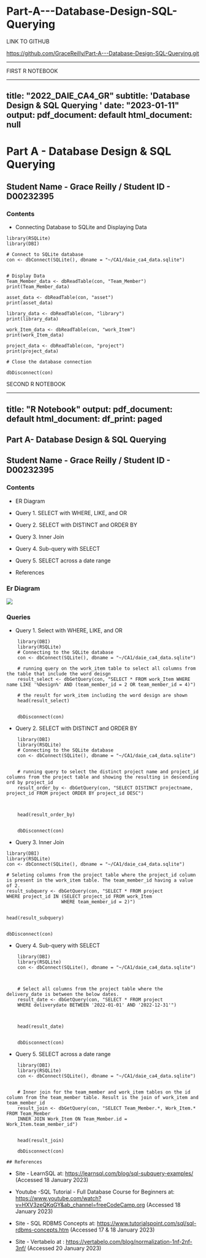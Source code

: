 # Part-A---Database-Design-SQL-Querying

LINK TO GITHUB

https://github.com/GraceReilly/Part-A---Database-Design-SQL-Querying.git

----------------------------------------------------------------



FIRST R NOTEBOOK 




---
title: "2022_DAIE_CA4_GR"
subtitle: 'Database Design & SQL Querying '
date: "2023-01-11"
output:
  pdf_document: default
  html_document: null
---

# Part A - Database Design & SQL Querying

## Student Name - Grace Reilly / Student ID - D00232395

### Contents

-   Connecting Database to SQLite and Displaying Data

```{r echo=FALSE, message=FALSE, warning=FALSE}
library(RSQLite)
library(DBI)

# Connect to SQLite database
con <- dbConnect(SQLite(), dbname = "~/CA1/daie_ca4_data.sqlite")


# Display Data
Team_Member_data <- dbReadTable(con, "Team_Member")
print(Team_Member_data)

asset_data <- dbReadTable(con, "asset")
print(asset_data)

library_data <- dbReadTable(con, "library")
print(library_data)

work_Item_data <- dbReadTable(con, "work_Item")
print(work_Item_data)

project_data <- dbReadTable(con, "project")
print(project_data)

# Close the database connection

dbDisconnect(con)

```





SECOND R NOTEBOOK



---
title: "R Notebook"
output:
  pdf_document: default
  html_document:
    df_print: paged
---

## Part A- Database Design & SQL Querying

## Student Name - Grace Reilly / Student ID - D00232395

### Contents

-   ER Diagram

-   Query 1. SELECT with WHERE, LIKE, and OR

-   Query 2. SELECT with DISTINCT and ORDER BY

-   Query 3. Inner Join

-   Query 4. Sub-query with SELECT

-   Query 5. SELECT across a date range

-   References

### Er Diagram

![](ER_Diagram.png)

### Queries

-   Query 1. Select with WHERE, LIKE, and OR

```{r echo=FALSE, message=FALSE, warning=FALSE}
    library(DBI)
    library(RSQLite)
    # Connecting to the SQLite database
    con <- dbConnect(SQLite(), dbname = "~/CA1/daie_ca4_data.sqlite")

    # running query on the work_item table to select all columns from the table that include the word deisgn
    result_select <- dbGetQuery(con, "SELECT * FROM work_Item WHERE name LIKE '%Design%' AND (team_member_id = 2 OR team_member_id = 4)")

    # the result for work_item including the word design are shown
    head(result_select)


    dbDisconnect(con)

```

-   Query 2. SELECT with DISTINCT and ORDER BY

```{r echo=FALSE, message=FALSE, warning=FALSE}
    library(DBI)
    library(RSQLite)
    # Connecting to the SQLite database
    con <- dbConnect(SQLite(), dbname = "~/CA1/daie_ca4_data.sqlite")


    # running query to select the distinct project name and project_id columns from the project table and showing the resulting in descending ord by project_id
    result_order_by <- dbGetQuery(con, "SELECT DISTINCT projectname, project_id FROM project ORDER BY project_id DESC")



    head(result_order_by)


    dbDisconnect(con)
```

-   Query 3. Inner Join

```{r echo=FALSE, message=FALSE, warning=FALSE}
library(DBI)
library(RSQLite)
con <- dbConnect(SQLite(), dbname = "~/CA1/daie_ca4_data.sqlite")

# Seleting columns from the project table where the project_id column is present in the work_item table. The team_member_id having a value of 2.
result_subquery <- dbGetQuery(con, "SELECT * FROM project
WHERE project_id IN (SELECT project_id FROM work_Item
                    WHERE team_member_id = 2)")


head(result_subquery)


dbDisconnect(con)

```

-   Query 4. Sub-query with SELECT

```{r echo=FALSE, message=FALSE, warning=FALSE}
    library(DBI)
    library(RSQLite)
    con <- dbConnect(SQLite(), dbname = "~/CA1/daie_ca4_data.sqlite")



    # Select all columns from the project table where the delivery_date is between the below dates.
    result_date <- dbGetQuery(con, "SELECT * FROM project
    WHERE deliverydate BETWEEN '2022-01-01' AND '2022-12-31'")



    head(result_date)


    dbDisconnect(con)
```

-   Query 5. SELECT across a date range

```{r echo=FALSE, message=FALSE, warning=FALSE}
    library(DBI)
    library(RSQLite)
    con <- dbConnect(SQLite(), dbname = "~/CA1/daie_ca4_data.sqlite")


    # Inner join for the team_member and work_item tables on the id column from the team_member table. Result is the join of work_item and team_member_id
    result_join <- dbGetQuery(con, "SELECT Team_Member.*, Work_Item.* FROM Team_Member
    INNER JOIN Work_Item ON Team_Member.id = Work_Item.team_member_id")


    head(result_join)

    dbDisconnect(con)
```

    ## References

-   Site - LearnSQL at: <https://learnsql.com/blog/sql-subquery-examples/> (Accessed 18 January 2023)

-   Youtube -SQL Tutorial - Full Database Course for Beginners at: <https://www.youtube.com/watch?v=HXV3zeQKqGY&ab_channel=freeCodeCamp.org> (Accessed 18 January 2023)

-   Site - SQL RDBMS Concepts at: <https://www.tutorialspoint.com/sql/sql-rdbms-concepts.htm> (Accessed 17 & 18 January 2023)

-   Site - Vertabelo at : <https://vertabelo.com/blog/normalization-1nf-2nf-3nf/> (Accessed 20 January 2023)




